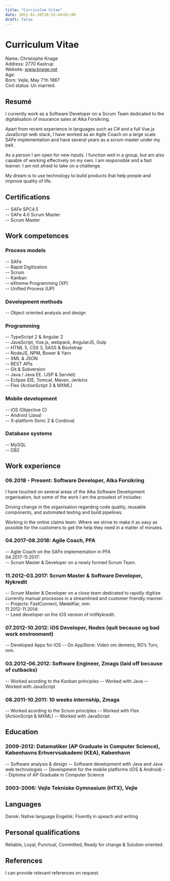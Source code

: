 ```yaml
---
title: "Curriculum Vitae"
date: 2021-01-30T20:53:44+01:00
draft: false
---
```


# Curriculum Vitae

Name: Christophe Knage  
Address: 2770 Kastrup  
Website: www.knage.net  
Age: <script>
        var birthday  = new Date(1987, 4, 7);
        var today = new Date(Date.now());
        document.write(today.getFullYear() - birthday.getFullYear());
     </script>  
Born: Vejle, May 7’th 1987  
Civil status: Un married.  

## Resumé
I currently work as a Software Developer on a Scrum Team dedicated to the digitalisation of insurance sales at Alka Forsikring.

Apart from recent experience in languages such as C# and a full Vue.js JavaScript web stack, I have worked as an Agile Coach on a large scale SAFe implementation and have several years as a scrum master under my belt.

As a person I am open for new inputs. I function well in a group, but am also capable of working effectively on my own. I am responsible and a fast learner. I am not afraid to take on a challenge.

My dream is to use technology to build products that help people and improve quality of life.

## Certifications
-- SAFe SPC4.5  
-- SAFe 4.0 Scrum Master  
-- Scrum Master  

## Work competences
### Process models
-- SAFe  
-- Rapid Digitization  
-- Scrum  
-- Kanban  
-- eXtreme Programming (XP)  
-- Unified Process (UP)  

### Development methods
-- Object oriented analysis and design  

### Programming
-- TypeScript 2 & Angular 2  
-- JavaScript, Vue.js, webpack, AngularJS, Gulp  
-- HTML 5, CSS 3, SASS & Bootstrap  
-- NodeJS, NPM, Bower & Yarn  
-- XML & JSON  
-- REST APIs  
-- Git & Subversion  
-- Java / Java EE. (JSP & Servlet)  
-- Eclipse IDE, Tomcat, Maven, Jenkins  
-- Flex (ActionSctipt 3 & MXML)  

### Mobile development
-- iOS (Objective C)  
-- Android (Java)  
-- X-platform (Ionic 2 & Cordova)  

### Database systems
-- MySQL  
-- DB2  

## Work experience
### 09.2018 - Present: Software Developer, Alka Forsikring
I have touched on several areas of the Alka Software Development organisation, but some of the work I am the proudest of includes:

Driving change in the organisation regarding code quality, reusable components, and automated testing and build pipelines.

Working in the online claims team. Where we strive to make it as easy as possible for the customers to get the help they need in a matter of minutes.

### 04.2017-08.2018: Agile Coach, PFA
-- Agile Coach on the SAFe implementation in PFA  
04.2017-11.2017:  
-- Scrum Master & Developer on a newly formed Scrum Team.  

### 11.2012-03.2017: Scrum Master & Software Developer, Nykredit
-- Scrum Master & Developer on a close team dedicated to rapidly digitize currently manual processes in a streamlined and customer friendly manner.  
-- Projects: FastConnect, MødeKlar, mm.  
11.2012-11.2014:  
-- Leed developer on the iOS version of mitNykredit.  

### 07.2012-10.2012: iOS Developer, Nodes (quit because og bad work environment)
-- Developed Apps for iOS
-- On AppStore: Viden om demens, RO’s Torv, mm.

### 03.2012-06.2012: Software Engineer, Zmags (laid off because of cutbacks)
-- Worked acording to the Kanban principles
-- Worked with Java
-- Worked with JavaScript

### 08.2011-10.2011: 10 weeks internship, Zmags
-- Worked acording to the Scrum principles
-- Worked with Flex (ActionScript & MXML)
-- Worked with JavaScript

## Education
### 2009-2012: Datamatiker (AP Graduate in Computer Science), Københavns Erhvervsakademi (KEA), København
-- Software analysis & design
-- Software development with Java and Java web technologies
-- Development for the mobile platforms (iOS & Android)
-- Diploma of AP Graduate in Computer Science

### 2003-2006: Vejle Tekniske Gymnasium (HTX), Vejle

## Languages
Dansk: Native language
Engelsk: Fluently in speach and writing

## Personal qualifications
Reliable, Loyal, Punctual, Committed, Ready for change & Solution oriented.

## References
I can provide relevant references on request.
